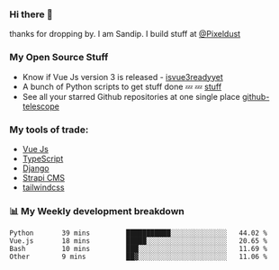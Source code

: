 ### Hi there 👋

thanks for dropping by.
I am Sandip. I build stuff at [@Pixeldust](github.com/pixeldust-in/)

###  **My Open Source Stuff**

 - Know if Vue Js version 3 is released -  [isvue3readyyet](https://github.com/sandiprb/isvue3readyyet)
 - A bunch of Python scripts to get stuff done 💤 💤 [stuff](https://github.com/sandiprb/stuff)
 - See all your starred Github repositories at one single place [github-telescope](https://github.com/sandiprb/github-telescope)



###  **My tools of trade:**
 - [Vue Js](https://github.com/vuejs/vue/)
 - [TypeScript](https://github.com/microsoft/TypeScript)
 - [Django](github.com/django/django)
 - [Strapi CMS](github.com/strapi/strapi)
 - [tailwindcss](https://github.com/tailwindlabs/tailwindcss)


###  📊 **My Weekly development breakdown**
<!--START_SECTION:waka-->

```text
Python       39 mins         ███████████░░░░░░░░░░░░░░   44.02 %
Vue.js       18 mins         █████░░░░░░░░░░░░░░░░░░░░   20.65 %
Bash         10 mins         ███░░░░░░░░░░░░░░░░░░░░░░   11.69 %
Other        9 mins          ██▓░░░░░░░░░░░░░░░░░░░░░░   11.06 %
```

<!--END_SECTION:waka-->
